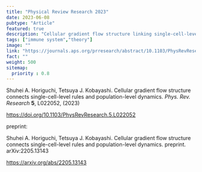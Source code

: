 ```yaml
---
title: "Physical Review Research 2023"
date: 2023-06-08
pubtype: "Article"
featured: true
description: "Cellular gradient flow structure linking single-cell-level rules and population-level dynamics"
tags: ["immune system","theory"]
image: ""
link: "https://journals.aps.org/prresearch/abstract/10.1103/PhysRevResearch.5.L022052"
fact: ""
weight: 500
sitemap:
  priority : 0.8
---
```


Shuhei A. Horiguchi, Tetsuya J. Kobayashi. Cellular gradient flow structure connects single-cell-level rules and population-level dynamics. _Phys. Rev. Research_ **5**, L022052, (2023)

https://doi.org/10.1103/PhysRevResearch.5.L022052


preprint:

Shuhei A. Horiguchi, Tetsuya J. Kobayashi. Cellular gradient flow structure connects single-cell-level rules and population-level dynamics. preprint. arXiv:2205.13143

https://arxiv.org/abs/2205.13143

